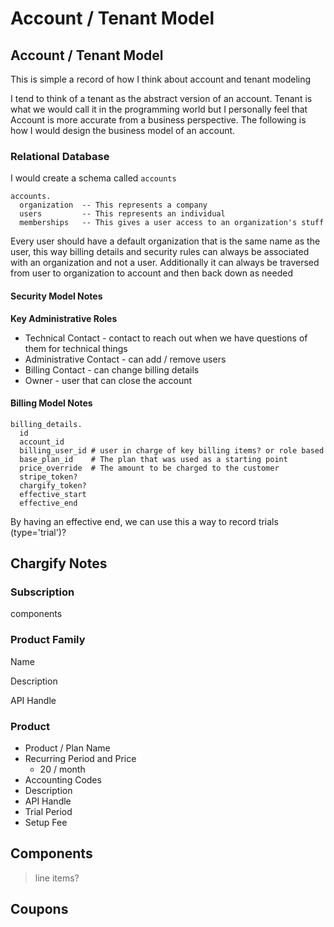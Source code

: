 # Account \/ Tenant Model

## Account / Tenant Model

This is simple a record of how I think about account and tenant modeling

I tend to think of a tenant as the abstract version of an account. Tenant is what we would call it in the programming world but I personally feel that Account is more accurate from a business perspective. The following is how I would design the business model of an account.

### Relational Database

I would create a schema called `accounts`

```text
accounts.
  organization  -- This represents a company  
  users         -- This represents an individual 
  memberships   -- This gives a user access to an organization's stuff
```

Every user should have a default organization that is the same name as the user, this way billing details and security rules can always be associated with an organization and not a user. Additionally it can always be traversed from user to organization to account and then back down as needed

#### Security Model Notes

**Key Administrative Roles**

* Technical Contact - contact to reach out when we have questions of them for technical things
* Administrative Contact - can add / remove users
* Billing Contact - can change billing details
* Owner - user that can close the account

#### Billing Model Notes

```text
billing_details.
  id
  account_id
  billing_user_id # user in charge of key billing items? or role based
  base_plan_id    # The plan that was used as a starting point 
  price_override  # The amount to be charged to the customer
  stripe_token?
  chargify_token?
  effective_start
  effective_end
```

By having an effective end, we can use this a way to record trials \(type='trial'\)?

## Chargify Notes

### Subscription

components

### Product Family

Name

Description

API Handle

### Product

* Product / Plan Name
* Recurring Period and Price
  * 20 / month
* Accounting Codes
* Description
* API Handle
* Trial Period
* Setup Fee

## Components

> line items?

## Coupons


